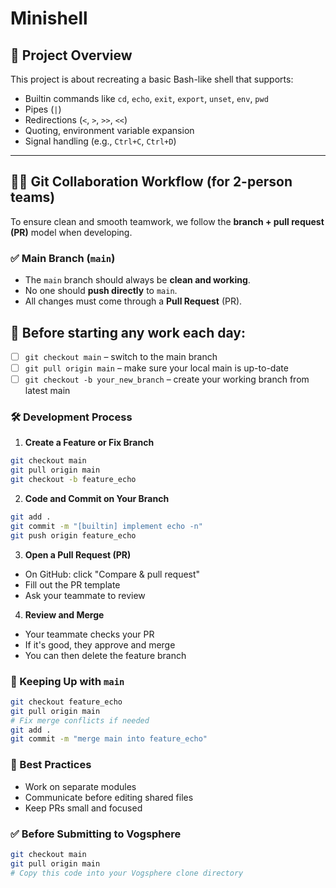 # Minishell

## 🚀 Project Overview

This project is about recreating a basic Bash-like shell that supports:
- Builtin commands like `cd`, `echo`, `exit`, `export`, `unset`, `env`, `pwd`
- Pipes (`|`)
- Redirections (`<`, `>`, `>>`, `<<`)
- Quoting, environment variable expansion
- Signal handling (e.g., `Ctrl+C`, `Ctrl+D`)

---

## 🧑‍💻 Git Collaboration Workflow (for 2-person teams)

To ensure clean and smooth teamwork, we follow the **branch + pull request (PR)** model when developing.

### ✅ Main Branch (`main`)
- The `main` branch should always be **clean and working**.
- No one should **push directly** to `main`.
- All changes must come through a **Pull Request** (PR).

## 🧭 Before starting any work each day:
- [ ] `git checkout main` – switch to the main branch
- [ ] `git pull origin main` – make sure your local main is up-to-date
- [ ] `git checkout -b your_new_branch` – create your working branch from latest main

### 🛠️ Development Process

1. **Create a Feature or Fix Branch**
```bash
git checkout main
git pull origin main
git checkout -b feature_echo
```

2. **Code and Commit on Your Branch**
```bash
git add .
git commit -m "[builtin] implement echo -n"
git push origin feature_echo
```

3. **Open a Pull Request (PR)**
- On GitHub: click "Compare & pull request"
- Fill out the PR template
- Ask your teammate to review

4. **Review and Merge**
- Your teammate checks your PR
- If it's good, they approve and merge
- You can then delete the feature branch

### 🔄 Keeping Up with `main`
```bash
git checkout feature_echo
git pull origin main
# Fix merge conflicts if needed
git add .
git commit -m "merge main into feature_echo"
```

### 🧯 Best Practices
- Work on separate modules
- Communicate before editing shared files
- Keep PRs small and focused

### ✅ Before Submitting to Vogsphere
```bash
git checkout main
git pull origin main
# Copy this code into your Vogsphere clone directory
```
